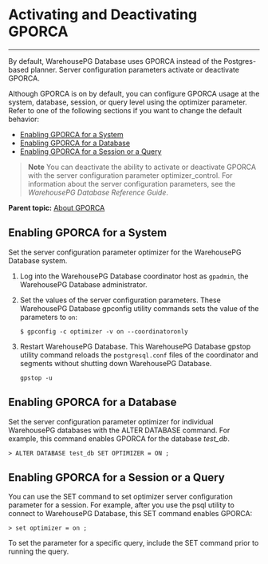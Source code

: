# Activating and Deactivating GPORCA
---

By default, WarehousePG Database uses GPORCA instead of the Postgres-based planner. Server configuration parameters activate or deactivate GPORCA.

Although GPORCA is on by default, you can configure GPORCA usage at the system, database, session, or query level using the optimizer parameter. Refer to one of the following sections if you want to change the default behavior:

-   [Enabling GPORCA for a System](#topic_byp_lqk_br)
-   [Enabling GPORCA for a Database](#topic_pzr_3db_3r)
-   [Enabling GPORCA for a Session or a Query](#topic_lx4_vqk_br)

> **Note** You can deactivate the ability to activate or deactivate GPORCA with the server configuration parameter optimizer\_control. For information about the server configuration parameters, see the *WarehousePG Database Reference Guide*.

**Parent topic:** [About GPORCA](../../query/topics/query-piv-optimizer.html)

## <a id="topic_byp_lqk_br"></a>Enabling GPORCA for a System

Set the server configuration parameter optimizer for the WarehousePG Database system.

1.  Log into the WarehousePG Database coordinator host as `gpadmin`, the WarehousePG Database administrator.
2.  Set the values of the server configuration parameters. These WarehousePG Database gpconfig utility commands sets the value of the parameters to `on`:

    ```
    $ gpconfig -c optimizer -v on --coordinatoronly
    ```

3.  Restart WarehousePG Database. This WarehousePG Database gpstop utility command reloads the `postgresql.conf` files of the coordinator and segments without shutting down WarehousePG Database.

    ```
    gpstop -u
    ```


## <a id="topic_pzr_3db_3r"></a>Enabling GPORCA for a Database

Set the server configuration parameter optimizer for individual WarehousePG databases with the ALTER DATABASE command. For example, this command enables GPORCA for the database *test\_db*.

```
> ALTER DATABASE test_db SET OPTIMIZER = ON ;
```

## <a id="topic_lx4_vqk_br"></a>Enabling GPORCA for a Session or a Query

You can use the SET command to set optimizer server configuration parameter for a session. For example, after you use the psql utility to connect to WarehousePG Database, this SET command enables GPORCA:

```
> set optimizer = on ;
```

To set the parameter for a specific query, include the SET command prior to running the query.

